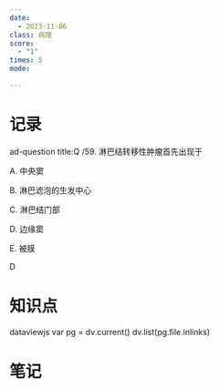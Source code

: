 ```yaml
---
date:
  - 2023-11-06
class: 病理
score:
  - "1"
times: 5
mode:

---
```



记录
==
ad-question
title:Q
/59. 淋巴结转移性肿瘤首先出现于

A. 中央窦

B. 淋巴滤泡的生发中心

C. 淋巴结门部

D. 边缘窦

E. 被膜



D


知识点
==
dataviewjs
var pg = dv.current()
dv.list(pg.file.inlinks)


笔记
==